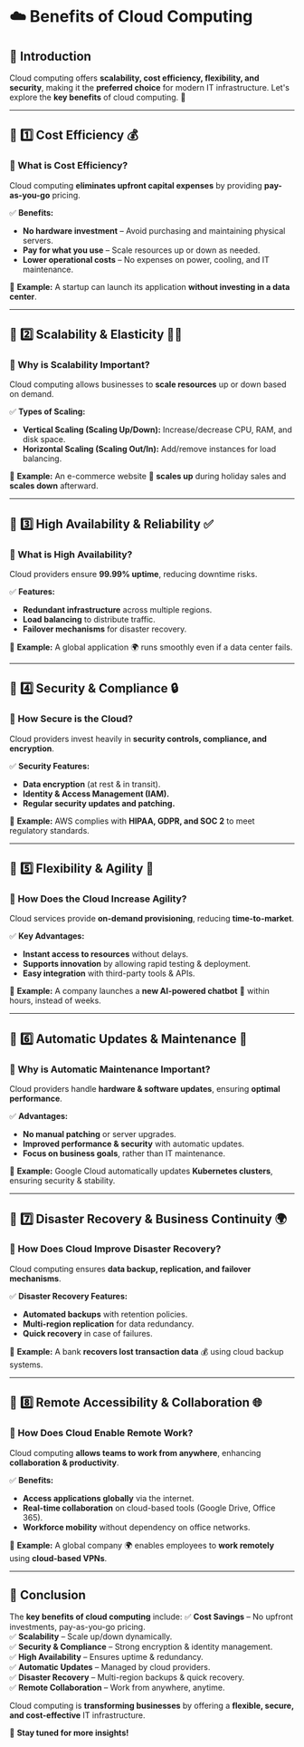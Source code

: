 # ☁️ Benefits of Cloud Computing

## 🎉 Introduction
Cloud computing offers **scalability, cost efficiency, flexibility, and security**, making it the **preferred choice** for modern IT infrastructure. Let's explore the **key benefits** of cloud computing. 🚀

---

## 📌 1️⃣ Cost Efficiency 💰
### 🔹 What is Cost Efficiency?
Cloud computing **eliminates upfront capital expenses** by providing **pay-as-you-go** pricing.

✅ **Benefits:**
- **No hardware investment** – Avoid purchasing and maintaining physical servers.
- **Pay for what you use** – Scale resources up or down as needed.
- **Lower operational costs** – No expenses on power, cooling, and IT maintenance.

📌 **Example:** A startup can launch its application **without investing in a data center**.

---

## 📌 2️⃣ Scalability & Elasticity 🔼🔄
### 🔹 Why is Scalability Important?
Cloud computing allows businesses to **scale resources** up or down based on demand.

✅ **Types of Scaling:**
- **Vertical Scaling (Scaling Up/Down):** Increase/decrease CPU, RAM, and disk space.
- **Horizontal Scaling (Scaling Out/In):** Add/remove instances for load balancing.

📌 **Example:** An e-commerce website 🛒 **scales up** during holiday sales and **scales down** afterward.

---

## 📌 3️⃣ High Availability & Reliability ✅
### 🔹 What is High Availability?
Cloud providers ensure **99.99% uptime**, reducing downtime risks.

✅ **Features:**
- **Redundant infrastructure** across multiple regions.
- **Load balancing** to distribute traffic.
- **Failover mechanisms** for disaster recovery.

📌 **Example:** A global application 🌍 runs smoothly even if a data center fails.

---

## 📌 4️⃣ Security & Compliance 🔒
### 🔹 How Secure is the Cloud?
Cloud providers invest heavily in **security controls, compliance, and encryption**.

✅ **Security Features:**
- **Data encryption** (at rest & in transit).
- **Identity & Access Management (IAM).**
- **Regular security updates and patching.**

📌 **Example:** AWS complies with **HIPAA, GDPR, and SOC 2** to meet regulatory standards.

---

## 📌 5️⃣ Flexibility & Agility 🚀
### 🔹 How Does the Cloud Increase Agility?
Cloud services provide **on-demand provisioning**, reducing **time-to-market**.

✅ **Key Advantages:**
- **Instant access to resources** without delays.
- **Supports innovation** by allowing rapid testing & deployment.
- **Easy integration** with third-party tools & APIs.

📌 **Example:** A company launches a **new AI-powered chatbot** 🤖 within hours, instead of weeks.

---

## 📌 6️⃣ Automatic Updates & Maintenance 🔄
### 🔹 Why is Automatic Maintenance Important?
Cloud providers handle **hardware & software updates**, ensuring **optimal performance**.

✅ **Advantages:**
- **No manual patching** or server upgrades.
- **Improved performance & security** with automatic updates.
- **Focus on business goals**, rather than IT maintenance.

📌 **Example:** Google Cloud automatically updates **Kubernetes clusters**, ensuring security & stability.

---

## 📌 7️⃣ Disaster Recovery & Business Continuity 🌍
### 🔹 How Does Cloud Improve Disaster Recovery?
Cloud computing ensures **data backup, replication, and failover mechanisms**.

✅ **Disaster Recovery Features:**
- **Automated backups** with retention policies.
- **Multi-region replication** for data redundancy.
- **Quick recovery** in case of failures.

📌 **Example:** A bank **recovers lost transaction data** 💰 using cloud backup systems.

---

## 📌 8️⃣ Remote Accessibility & Collaboration 🌐
### 🔹 How Does Cloud Enable Remote Work?
Cloud computing **allows teams to work from anywhere**, enhancing **collaboration & productivity**.

✅ **Benefits:**
- **Access applications globally** via the internet.
- **Real-time collaboration** on cloud-based tools (Google Drive, Office 365).
- **Workforce mobility** without dependency on office networks.

📌 **Example:** A global company 🌍 enables employees to **work remotely** using **cloud-based VPNs**.

---

## 🎯 Conclusion
The **key benefits of cloud computing** include:
✅ **Cost Savings** – No upfront investments, pay-as-you-go pricing.  
✅ **Scalability** – Scale up/down dynamically.  
✅ **Security & Compliance** – Strong encryption & identity management.  
✅ **High Availability** – Ensures uptime & redundancy.  
✅ **Automatic Updates** – Managed by cloud providers.  
✅ **Disaster Recovery** – Multi-region backups & quick recovery.  
✅ **Remote Collaboration** – Work from anywhere, anytime.  

Cloud computing is **transforming businesses** by offering a **flexible, secure, and cost-effective** IT infrastructure.

🚀 **Stay tuned for more insights!**
